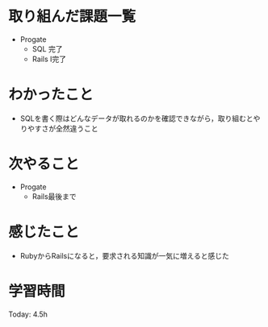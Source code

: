 # 取り組んだ課題一覧
- Progate
    - SQL 完了
    - Rails I完了
# わかったこと
- SQLを書く際はどんなデータが取れるのかを確認できながら，取り組むとやりやすさが全然違うこと
# 次やること
- Progate
    - Rails最後まで
# 感じたこと
- RubyからRailsになると，要求される知識が一気に増えると感じた 
# 学習時間
Today: 4.5h